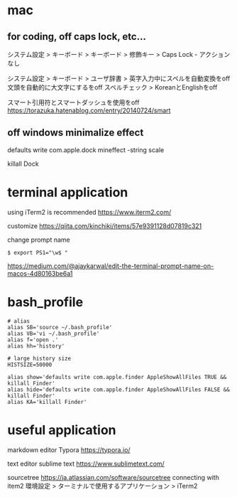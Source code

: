 # mac

## for coding, off caps lock, etc...

システム設定 > キーボード > キーボード > 修飾キー > Caps Lock - アクションなし

システム設定 > キーボード > ユーザ辞書 > 
英字入力中にスペルを自動変換をoff
文頭を自動的に大文字にするをoff
スペルチェック > KoreanとEnglishをoff

スマート引用符とスマートダッシュを使用をoff
https://torazuka.hatenablog.com/entry/20140724/smart

## off windows minimalize effect

defaults write com.apple.dock mineffect -string scale

killall Dock


# terminal application

using iTerm2 is recommended
https://www.iterm2.com/

customize
https://qiita.com/kinchiki/items/57e9391128d07819c321

change prompt name
```
$ export PS1="\w$ "
```
https://medium.com/@ajaykarwal/edit-the-terminal-prompt-name-on-macos-4d80163be6a1

# bash_profile

```
# alias
alias SB='source ~/.bash_profile'
alias VB='vi ~/.bash_profile'
alias f='open .'
alias hh='history'

# large history size 
HISTSIZE=50000

alias show='defaults write com.apple.finder AppleShowAllFiles TRUE && killall Finder'
alias hide='defaults write com.apple.finder AppleShowAllFiles FALSE && killall Finder'
alias KA='killall Finder'
```

# useful application
markdown editor
Typora
https://typora.io/

text editor
sublime text
https://www.sublimetext.com/

sourcetree
https://ja.atlassian.com/software/sourcetree
connecting with item2
環境設定 > ターミナルで使用するアプリケーション > iTerm2


